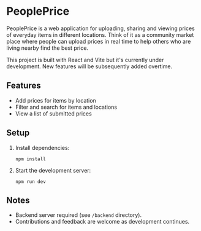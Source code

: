 # PeoplePrice

PeoplePrice is a web application for uploading, sharing and viewing prices of everyday items in different locations. Think of it as a community market place where people can upload prices in real time to help others who are living nearby find the best price.

This project is built with React and Vite but it's currently under development. New features will be subsequently added overtime.

## Features

- Add prices for items by location
- Filter and search for items and locations
- View a list of submitted prices

## Setup

1. Install dependencies:
   ```
   npm install
   ```
2. Start the development server:
   ```
   npm run dev
   ```
   
## Notes

- Backend server required (see `/backend` directory).
- Contributions and feedback are welcome as development continues.
